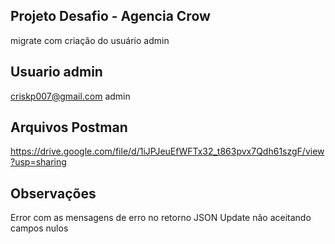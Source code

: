## Projeto Desafio - Agencia Crow ##

migrate com criação do usuário admin

## Usuario admin ##
criskp007@gmail.com
admin

## Arquivos Postman ##
https://drive.google.com/file/d/1iJPJeuEfWFTx32_t863pvx7Qdh61szgF/view?usp=sharing

## Observações ##
Error com as mensagens de erro no retorno JSON
Update não aceitando campos nulos
